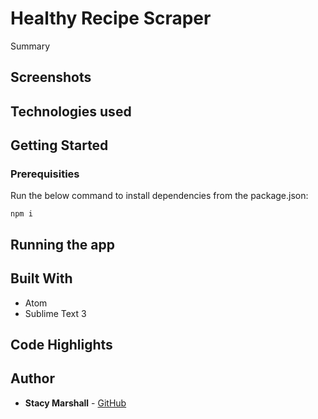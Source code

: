 # Healthy Recipe Scraper

Summary

## Screenshots


## Technologies used


## Getting Started


### Prerequisities

Run the below command to install dependencies from the package.json:

```
npm i
```

## Running the app


## Built With

* Atom
* Sublime Text 3

## Code Highlights



## Author

* **Stacy Marshall** - [GitHub](https://github.com/Sam-Marshall)